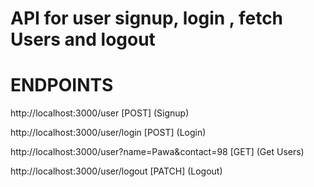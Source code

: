 # API for user signup, login , fetch Users and logout


# ENDPOINTS 

http://localhost:3000/user  [POST]   (Signup)

http://localhost:3000/user/login  [POST] (Login)

http://localhost:3000/user?name=Pawa&contact=98  [GET]   (Get Users)


http://localhost:3000/user/logout  [PATCH]   (Logout)